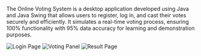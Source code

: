 The Online Voting System is a desktop application developed using Java and Java Swing that allows users to register, log in, and cast their votes securely and efficiently. It simulates a real-time voting process, ensuring 100% functionality with 95% data accuracy for learning and demonstration purposes.


![Login Page](images/login.png)
![Voting Panel](images/voting.png)
![Result Page](images/result.png)



 
